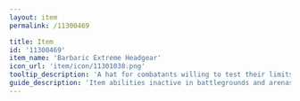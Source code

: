 ```yaml
---
layout: item
permalink: /11300469

title: Item
id: '11300469'
item_name: 'Barbaric Extreme Headgear'
icon_url: 'item/icon/11301038.png'
tooltip_description: 'A hat for combatants willing to test their limits in the middle of the scorching desert.'
guide_description: 'Item abilities inactive in battlegrounds and arenas.'
---
```


